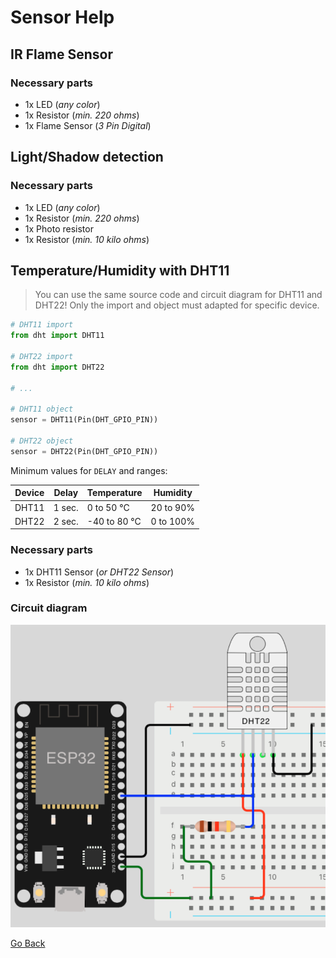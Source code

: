 # Sensor Help

## IR Flame Sensor

### Necessary parts

- 1x LED (_any color_)
- 1x Resistor (_min. 220 ohms_)
- 1x Flame Sensor (_3 Pin Digital_)

## Light/Shadow detection

### Necessary parts

- 1x LED (_any color_)
- 1x Resistor (_min. 220 ohms_)
- 1x Photo resistor
- 1x Resistor (_min. 10 kilo ohms_) 

## Temperature/Humidity with DHT11

> You can use the same source code and circuit diagram for DHT11 and DHT22! Only the import  and object must adapted for specific device.

```python
# DHT11 import
from dht import DHT11

# DHT22 import
from dht import DHT22

# ...

# DHT11 object
sensor = DHT11(Pin(DHT_GPIO_PIN))

# DHT22 object
sensor = DHT22(Pin(DHT_GPIO_PIN))
```

Minimum values for `DELAY` and ranges:

| Device | Delay  | Temperature  | Humidity   |
|--------|--------|--------------|------------|
| DHT11  | 1 sec. | 0 to 50 °C   | 20 to 90%  |
| DHT22  | 2 sec. | -40 to 80 °C | 0 to 100%  |

### Necessary parts

- 1x DHT11 Sensor (_or DHT22 Sensor_)
- 1x Resistor (_min. 10 kilo ohms_)

### Circuit diagram

![circuit_diagram_dht22.png](../../images/help/circuit_diagram_dht22.png)

[Go Back](https://github.com/Lupin3000/ESP)
